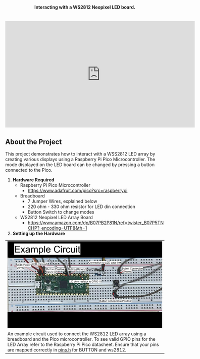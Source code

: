 <h4 align="center">Interacting with a WS2812 Neopixel LED board.</h4>

<br>

<div style="text-align: center;">
  <iframe width="600" height="338" 
          src="https://www.youtube.com/embed/ed-fL5peNKo" 
          frameborder="0" 
          allow="accelerometer; autoplay; clipboard-write; encrypted-media; gyroscope; picture-in-picture" 
          allowfullscreen>
  </iframe>
</div>


## About the Project

This project demonstrates how to interact with a WSS2812 LED array by creating various displays using a Raspberry Pi Pico Microcontroller. The mode displayed on the LED board can be changed by pressing a button connected to the Pico. 

1. **Hardware Required**
    - Raspberry Pi Pico Microcontroller
        - https://www.adafruit.com/pico?src=raspberrypi
    - Breadboard
        - 7 Jumper Wires, explained below
        - 220 ohm - 330 ohm resistor for LED din connection
        - Button Switch to change modes
    - WS2812 Neopixel LED Array Board
        - https://www.amazon.com/dp/B07PB2P81N/ref=twister_B07P5TNCHP?_encoding=UTF8&th=1
2. **Setting up the Hardware**
<table>
    <tr>
        <td> <img src="assets/Breadboard.jpg" alt="Breadboard" width="800">
    </tr>
    <tr>
        <td> An example circuit used to connect the WS2812 LED array using a breadboard and the Pico microcontroller. To see valid GPIO pins for the LED Array refer to the Raspberry Pi Pico datasheet. Ensure that your pins are mapped correctly in <a href="lib/src/pins.h">pins.h</a> for BUTTON and ws2812.</td>
    </tr>
</table>







